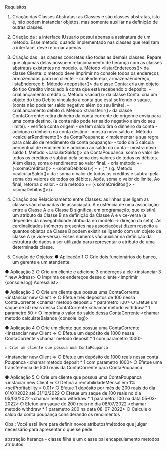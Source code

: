 Requisitos
1. Criação das Classes Abstratas: as Classes <Classe Abstrata Conta> e <Classe Abstrata Pessoa> são classes abstratas, isto é,
não podem instanciar objetos, mas somente auxiliar na definição de outras classes.

2. Criação da <interface IUsuario>: a interface IUsuario possui apenas a assinatura de um
método. Esse método, quando implementado nas classes que realizam a interface, deve
retornar apenas <retunr true>.

3. Criação das <Classes Concretas>: as classes concretas são todas as demais classes. Repare
que algumas delas possuem relacionamento de herança com as classes abstratas existentes
no modelo.
    a. Método <listarEnderecos()> da classe Cliente: o método deve imprimir no console
    todos os endereços armazenados para um cliente.
        - criaEndereço, armazenaEndereço<array de objetos Adress>, listaEndereço
    b. Método <depositar()> da classe Conta: cria um objeto do tipo Credito vinculado à
    conta que está recebendo o depósito.
        - criaLançamento crédito
    c. Método <sacar()> da classe Conta: cria um objeto do tipo Debito vinculado à conta
    que está sofrendo o saque. (conta não pode ter saldo negativo além do seu limite).
        - criaLancamento débito
    d. Método <transferir()> da classe ContaCorrente: retira dinheiro da conta corrente de
    origem e envia para uma conta destino. (a conta não pode ter saldo negativo além
    do seu limite).
        - verifica conta origem
        - se tem saldo tira o dinheiro da conta
        - adiciona o dinheiro na conta destino
        - mostra novo saldo
    e. Método <calcularRendimento()> da ContaPoupanca: 
    <implementar a sua regra para cálculo de rendimento da conta poupança>
        - todo dia 5 calcula percentual de rendimento e adiciona ao saldo da conta
        - mostra novo saldo
    f. Método <calcularSaldo()> da ContaPoupanca: soma o valor de todos os créditos e
    subtrai pela soma dos valores de todos os débitos. Além disso, soma o rendimento
    ao valor final.
        - cria método <saldo> += (<somaCréditos()> - <somaDébitos()>) 
        - <saldoParcial> + (<saldoParcial> * <percentualRendimento>)
    g. Método <calcularSaldo()> da <ContaCorrente>: soma o valor de todos os créditos e
    subtrai pela soma dos valores de todos os débitos. Após, soma o valor do limite. Ao
    final, retorna o valor.
        - cria método <saldo> += (<somaCréditos()> - <somaDébitos()>)+<limite>
4. Criação dos Relacionamento entre Classes: as linhas que ligam as classes são chamadas de associação. 
A existência de uma associação entre a Classe A e a Classe B significa, em programação, que existirá um 
atributo da Classe B na definição da Classe A e vice-versa (a depender da navegabilidade atribuída no 
modelo → direção da seta). 
As cardinalidades (números presentes nas associações) dizem respeito a quantos objetos da Classe B podem
existir se ligando com um objeto da classe A (e vice-versa).
Esses números vão auxiliar na definição da estrutura de dados a ser utilizada para representar o atributo de uma determinada classe.

5. Criação de Objetos:
● Aplicação 1
    ○ Crie dois funcionários do banco, um gerente e um atendente.
<instanciar new Employee>

● Aplicação 2
    ○ Crie um cliente e adicione 3 endereços a ele
<instanciar 3 * new Adress>
    ○ Imprima os endereços desse cliente
<imprimir {console.log} AdressList>

● Aplicação 3
    ○ Crie um cliente que possua uma ContaCorrente
<instanciar new Client => <new CheckingAccount>
    ○ Efetue três depósitos de 100 nessa ContaCorrente
<chamar metodo deposit 3 * parametro 100>
    ○ Efetue um saque de 50 reais nessa ContaCorrente
<chamar metodo withdraw * 1 parametro 50 >
    ○ Imprima o valor do saldo dessa ContaCorrente
<chamar metodo calculateBalance {console.log}>

● Aplicação 4
    ○ Crie um cliente que possua uma ContaCorrente
<instanciar new Client => <new CheckingAccount>
    ○ Efetue um depósito de 1000 nessa ContaCorrente
<chamar metodo deposit * 1 com parametro 1000>

    ○ Crie um cliente que possua uma ContaPoupanca
<instanciar new Client => <new SavingsAccount> 
    ○ Efetue um depósito de 1000 reais nessa conta Poupanca
<chamar metodo deposit * 1 com parametro 1000></chamar>
    ○ Efetue uma transferência de 500 reais da ContaCorrente para ContaPoupanca
<chamar metodo transfer sai da CheckingAccount vai para SavingsAccount>

● Aplicação 5
    ○ Crie um cliente que possua uma ContaPoupanca
<instaciar new Client => <new SavingsAccount>
    ○ Defina a rentabilidadeMensal em 1%
<setProfitability = 0.01>
    ○ Efetue 1 depósito por mês de 200 reais do dia 01/01/2022 até 31/12/2022
<criar metodo depositoMensal = 200 por um determinado periodo>
    ○ Efetue um saque de 100 reais no dia 05/03/2022
<chamar metodo withdraw * 1 parametro 100 na data 05-03-2022>
    ○ Efetue um saque de 200 reais no dia 08/07/2022
<chamar metodo withdraw * 1 parametro 200 na data 08-07-2022>
    ○ Calcule o saldo da conta poupança considerando os rendimentos
<chamar metodo calculateBalance> <somar os rendimentos acumulados>

Obs.: Você está livre para definir novos atributos/métodos que julgar necessário para apresentar o
que se pede.

abstração
herança - classe filha é um classe pai
encapsulamento
metodos
atributos
